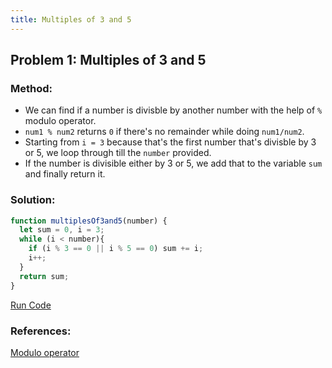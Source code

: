 ```yaml
---
title: Multiples of 3 and 5
---
```

## Problem 1: Multiples of 3 and 5

### Method:
- We can find if a number is divisble by another number with the help of `%` modulo operator.
- `num1 % num2` returns `0` if there's no remainder while doing `num1/num2`.
- Starting from `i = 3` because that's the first number that's divisble by 3 or 5, we loop through till the `number` provided.
- If the number is divisible either by 3 or 5, we add that to the variable `sum` and finally return it.

### Solution:
```js
function multiplesOf3and5(number) {
  let sum = 0, i = 3;
  while (i < number){
    if (i % 3 == 0 || i % 5 == 0) sum += i;
    i++;
  }
  return sum;
}
```
[Run Code](https://repl.it/@ezioda004/Project-Euler-Problem-1-Multiples-of-3-and-5)


### References:
[Modulo operator](https://developer.mozilla.org/en-US/docs/Web/JavaScript/Reference/Operators/Arithmetic_Operators#Remainder_())
